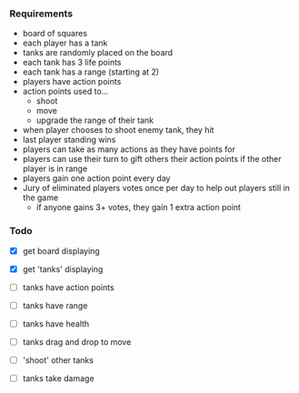 ### Requirements
- board of squares
- each player has a tank
- tanks are randomly placed on the board
- each tank has 3 life points
- each tank has a range (starting at 2)
- players have action points
- action points used to...
  - shoot
  - move
  - upgrade the range of their tank
- when player chooses to shoot enemy tank, they hit
- last player standing wins
- players can take as many actions as they have points for
- players can use their turn to gift others their action points if the other player is in range
- players gain one action point every day
- Jury of eliminated players votes once per day to help out players still in the game
  - if anyone gains 3+ votes, they gain 1 extra action point


### Todo
- [x] get board displaying
- [x] get 'tanks' displaying
- [ ] tanks have action points
- [ ] tanks have range
- [ ] tanks have health
- [ ] tanks drag and drop to move
- [ ] 'shoot' other tanks
- [ ] tanks take damage


